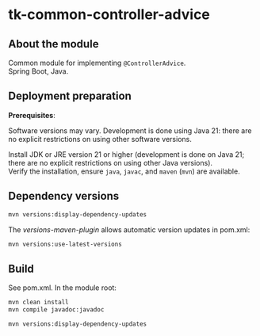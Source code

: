 # tk-common-controller-advice

## About the module

Common module for implementing `@ControllerAdvice`.  
Spring Boot, Java.

## Deployment preparation

**Prerequisites**:

Software versions may vary. Development is done using Java 21: there are no explicit restrictions on using other software versions.  

Install JDK or JRE version 21 or higher (development is done on Java 21; there are no explicit restrictions on using other Java versions).  
Verify the installation, ensure `java`, `javac`, and `maven` (`mvn`) are available.  

## Dependency versions

```bash
mvn versions:display-dependency-updates
```

The _versions-maven-plugin_ allows automatic version updates in pom.xml:

```bash
mvn versions:use-latest-versions
```

## Build

See pom.xml. In the module root:

```Bash
mvn clean install
mvn compile javadoc:javadoc
```

```bash
mvn versions:display-dependency-updates
```
